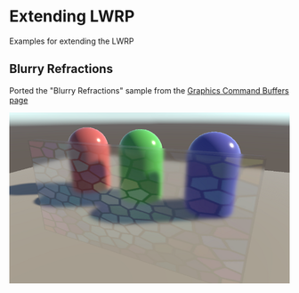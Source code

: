 # Extending LWRP
Examples for extending the LWRP

## Blurry Refractions
Ported the "Blurry Refractions" sample from the [Graphics Command Buffers page](https://docs.unity3d.com/Manual/GraphicsCommandBuffers.html)

![Blurry Refractions](media/BlurryRefractions.png)
